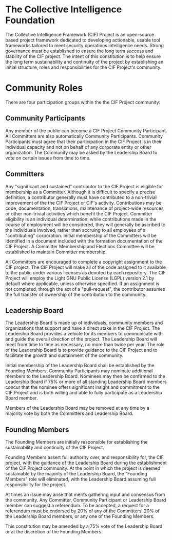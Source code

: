 The Collective Intelligence Foundation
==

The Collective Intelligence Framework (CIF) Project is an open-source based project framework dedicated to developing actionable, usable tool frameworks tailored to meet security operations intelligence needs. Strong governance must be established to ensure the long term success and stability of the CIF project. The intent of this constitution is to help ensure the long term sustainability and continuity of the project by establishing an initial structure, roles and responsibilities for the CIF Project's community.

Community Roles
==

There are four participation groups within the the CIF Project community:

Community Participants
--

Any member of the public can become a CIF Project Community Participant. All Committers are also automatically Community Participants. Community Participants must agree that their participation in the CIF Project is in their individual capacity and not on behalf of any corporate entity or other organization. The Community may be asked by the Leadership Board to vote on certain issues from time to time.

Committers
--

Any "significant and sustained" contributor to the CIF Project is eligible for membership as a Committer. Although it is difficult to specify a precise definition, a contributor generally must have contributed to a non-trivial improvement of the the CIF Project or CIF's activity. Contributions may be code, documentation, translations, maintenance of project-wide resources or other non-trivial activities which benefit the CIF Project. Committer eligibility is an individual determination: while contributions made in the course of employment will be considered, they will generally be ascribed to the individuals involved, rather than accruing to all employees of a "contributing" corporation. Initial membership of the Committers will be identified in a document included with the formation documentation of the CIF Project. A Committer Membership and Elections Committee will be established to maintain Committer membership.

All Committers are encouraged to complete a copyright assignment to the CIF project. The CIF Project will make all of the code assigned to it available to the public under various licenses as denoted by each repository. The CIF Project will employ the Light GNU Public License (LGPL) version 2.1 by default where applicable, unless otherwise specified. If an assignment is not completed, through the act of a "pull-request", the contributor assumes the full transfer of ownership of the contribution to the community.

Leadership Board
--

The Leadership Board is made up of individuals, community members and organizations that support and have a direct stake in the CIF Project. The Leadership Board provides a vehicle for its members to communicate with and guide the overall direction of the project. The Leadership Board will meet from time to time as necessary, no more than twice per year. The role of the Leadership Board is to provide guidance to the CIF Project and to facilitate the growth and sustainment of the community.

Initial membership of the Leadership Board shall be established by the Founding Members. Community Participants may nominate additional members to the Leadership Board. Nominees may then be confirmed to the Leadership Board if 75% or more of all standing Leadership Board members concur that the nominee offers significant insight and commitment to the CIF Project and is both willing and able to fully participate as a Leadership Board member. 

Members of the Leadership Board may be removed at any time by a majority vote by both the Committers and Leadership Board.

Founding Members
--

The Founding Members are initially responsible for establishing the sustainability and continuity of the CIF Project.

Founding Members assert full authority over, and responsibility for, the CIF project, with the guidance of the Leadership Board during the establishment of the CIF Project community. At the point in which the project is deemed sustainable by the majority of the Leadership Board, the "Founding Members" role will eliminated, with the Leadership Board assuming full responsibility for the project.

At times an issue may arise that merits gathering input and consensus from the community. Any Committer, Community Participant or Leadership Board member can suggest a referendum. To be accepted, a request for a referendum must be endorsed by 20% of any of the Committers, 20% of the Leadership Board members, or any one of the Founding Members.

This constitution may be amended by a 75% vote of the Leadership Board or at the discretion of the Founding Members.